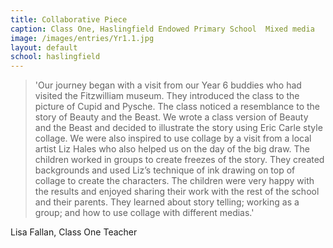 ```yaml
---
title: Collaborative Piece
caption: Class One, Haslingfield Endowed Primary School  Mixed media
image: /images/entries/Yr1.1.jpg
layout: default
school: haslingfield
---
```



> 'Our journey began with a visit from our Year 6 buddies who had visited the Fitzwilliam museum. They introduced the class to the picture of Cupid and Pysche. The class noticed a resemblance to the story of Beauty and the Beast. We wrote a class version of Beauty and the Beast and decided to illustrate the story using Eric Carle style collage. We were also inspired to use collage by a visit from a local artist Liz Hales who also helped us on the day of the big draw. The children worked in groups to create freezes of the story. They created backgrounds and used Liz’s technique of ink drawing on top of collage to create the characters. The children were very happy with the results and enjoyed sharing their work with the rest of the school and their parents. They learned about story telling; working as a group; and how to use collage with different medias.'

Lisa Fallan, Class One Teacher
